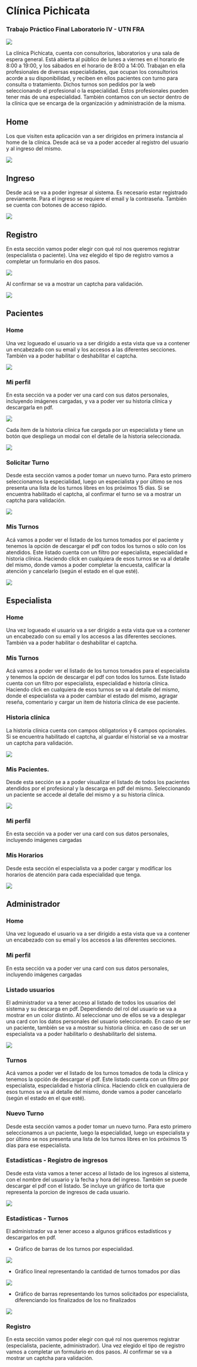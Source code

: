 # Clínica Pichicata
### Trabajo Práctico Final Laboratorio IV - UTN FRA
![](https://github.com/fmorales86mb/tp-final-v3/blob/master/src/assets/images/apple-icon-180x180.png)

La clínica Pichicata, cuenta con consultorios, laboratorios y una sala de espera general. Está abierta al público de lunes a viernes en el horario de 8:00 a 19:00, y los sábados en el horario de 8:00 a 14:00. Trabajan en ella profesionales de diversas especialidades, que ocupan los consultorios acorde a su disponibilidad, y reciben en ellos pacientes con turno para consulta o tratamiento. Dichos turnos son pedidos por la web seleccionando el profesional o la especialidad. Estos profesionales pueden tener más de una especialidad. También contamos con un sector dentro de la clínica que se encarga de la organización y administración de la misma.

## Home
Los que visiten esta aplicación van a ser dirigidos en primera instancia al home de la clínica. Desde acá se va a poder acceder al registro del usuario y al ingreso del mismo.

![](https://github.com/fmorales86mb/tp-final-v3/blob/master/doc/images-readme/Screenshot%202021-08-12%20at%2017-25-01%20Cl%C3%ADnica%20Pichicata.png)

## Ingreso
Desde acá se va a poder ingresar al sistema. Es necesario estar registrado previamente. Para el ingreso se requiere el email y la contraseña. También se cuenta con botones de acceso rápido.

![](https://github.com/fmorales86mb/tp-final-v3/blob/master/doc/images-readme/Screenshot%202021-08-12%20at%2017-28-14%20Cl%C3%ADnica%20Pichicata.png)

## Registro
En esta sección vamos poder elegir con qué rol nos queremos registrar (especialista o paciente). Una vez elegido el tipo de registro vamos a completar un formulario en dos pasos. 

![](https://github.com/fmorales86mb/tp-final-v3/blob/master/doc/images-readme/Screenshot%202021-08-12%20at%2017-29-03%20Cl%C3%ADnica%20Pichicata.png)

Al confirmar se va a mostrar un captcha para validación.

![](https://github.com/fmorales86mb/tp-final-v3/blob/master/doc/images-readme/Screenshot%202021-08-12%20at%2017-31-22%20Cl%C3%ADnica%20Pichicata.png)

## Pacientes

### Home
Una vez logueado el usuario va a ser dirigido a esta vista que va a contener un encabezado con su email y los accesos a las diferentes secciones. También va a poder habilitar o deshabilitar el captcha.

![](https://github.com/fmorales86mb/tp-final-v3/blob/master/doc/images-readme/Screenshot%202021-08-12%20at%2017-31-51%20Cl%C3%ADnica%20Pichicata.png)

### Mi perfil
En esta sección va a poder ver una card con sus datos personales, incluyendo imágenes cargadas, y va a poder ver su historia clínica y descargarla en pdf. 

![](https://github.com/fmorales86mb/tp-final-v3/blob/master/doc/images-readme/Screenshot%202021-08-12%20at%2017-32-17%20Cl%C3%ADnica%20Pichicata.png)

Cada ítem de la historia clínica fue cargada por un especialista y tiene un botón que despliega un modal con el detalle de la historia seleccionada.

![](https://github.com/fmorales86mb/tp-final-v3/blob/master/doc/images-readme/Screenshot%202021-08-12%20at%2017-32-28%20Cl%C3%ADnica%20Pichicata.png)

### Solicitar Turno
Desde esta sección vamos a poder tomar un nuevo turno. Para esto primero seleccionamos la especialidad, luego un especialista y por último se nos presenta una lista de los turnos libres en los próximos 15 días. Si se encuentra habilitado el captcha, al confirmar el turno se va a mostrar un captcha para validación.

![](https://github.com/fmorales86mb/tp-final-v3/blob/master/doc/images-readme/Screenshot%202021-08-12%20at%2017-33-18%20Cl%C3%ADnica%20Pichicata.png)

### Mis Turnos
Acá vamos a poder ver el listado de los turnos tomados por el paciente y tenemos la opción de descargar el pdf con todos los turnos o sólo con los atendidos. Este listado cuenta con un filtro por especialista, especialidad e historia clínica. 
Haciendo click en cualquiera de esos turnos se va al detalle del mismo, donde vamos a poder completar la encuesta, calificar la atención y cancelarlo (según el estado en el que esté).

![](https://github.com/fmorales86mb/tp-final-v3/blob/master/doc/images-readme/Screenshot%202021-08-12%20at%2017-33-42%20Cl%C3%ADnica%20Pichicata.png)

## Especialista

### Home
Una vez logueado el usuario va a ser dirigido a esta vista que va a contener un encabezado con su email y los accesos a las diferentes secciones. También va a poder habilitar o deshabilitar el captcha.

### Mis Turnos
Acá vamos a poder ver el listado de los turnos tomados para el especialista y tenemos la opción de descargar el pdf con todos los turnos. Este listado cuenta con un filtro por especialista, especialidad e historia clínica. Haciendo click en cualquiera de esos turnos se va al detalle del mismo, donde el especialista va a poder cambiar el estado del mismo, agragar reseña, comentario y cargar un item de historia clínica de ese paciente.

### Historia clínica
La historia clínica cuenta con campos obligatorios y 6 campos opcionales. Si se encuentra habilitado el captcha, al guardar el historial se va a mostrar un captcha para validación.

![](https://github.com/fmorales86mb/tp-final-v3/blob/master/doc/images-readme/Screenshot%202021-08-12%20at%2017-34-57%20Cl%C3%ADnica%20Pichicata.png)

### Mis Pacientes.
Desde esta sección se a a poder visualizar el listado de todos los pacientes atendidos por el profesional y la descarga en pdf del mismo. Seleccionando un paciente se accede al detalle del mismo y a su historia clínica.

![](https://github.com/fmorales86mb/tp-final-v3/blob/master/doc/images-readme/Screenshot%202021-08-12%20at%2017-35-26%20Cl%C3%ADnica%20Pichicata.png)

### Mi perfil
En esta sección va a poder ver una card con sus datos personales, incluyendo imágenes cargadas

### Mis Horarios
Desde esta sección el especialista va a poder cargar y modificar los horarios de atención para cada especialidad que tenga.

![](https://github.com/fmorales86mb/tp-final-v3/blob/master/doc/images-readme/Screenshot%202021-08-12%20at%2017-35-35%20Cl%C3%ADnica%20Pichicata.png)

## Administrador

### Home
Una vez logueado el usuario va a ser dirigido a esta vista que va a contener un encabezado con su email y los accesos a las diferentes secciones.

### Mi perfil
En esta sección va a poder ver una card con sus datos personales, incluyendo imágenes cargadas  

### Listado usuarios
El administrador va a tener acceso al listado de todos los usuarios del sistema y su descarga en pdf. Dependiendo del rol del usuario se va a mostrar en un color distinto. Al seleccionar uno de ellos se va a desplegar una card con los datos personales del usuario seleccionado. En caso de ser un paciente, también se va a mostrar su historia clínica. en caso de ser un especialista va a poder habilitarlo o deshabilitarlo del sistema.

![](https://github.com/fmorales86mb/tp-final-v3/blob/master/doc/images-readme/Screenshot%202021-08-12%20at%2017-48-14%20Cl%C3%ADnica%20Pichicata.png)

### Turnos
Acá vamos a poder ver el listado de los turnos tomados de toda la clínica y tenemos la opción de descargar el pdf. Este listado cuenta con un filtro por especialista, especialidad e historia clínica. Haciendo click en cualquiera de esos turnos se va al detalle del mismo, donde vamos a poder cancelarlo (según el estado en el que esté).


### Nuevo Turno
Desde esta sección vamos a poder tomar un nuevo turno. Para esto primero seleccionamos a un paciente, luego la especialidad, luego un especialista y por último se nos presenta una lista de los turnos libres en los próximos 15 días para ese especialista.

### Estadísticas - Registro de ingresos
Desde esta vista vamos a tener acceso al listado de los ingresos al sistema, con el nombre del usuario y la fecha y hora del ingreso. También se puede descargar el pdf con el listado. Se incluye un gráfico de torta que representa la porcion de ingresos de cada usuario.

![](https://github.com/fmorales86mb/tp-final-v3/blob/master/doc/images-readme/Screenshot%202021-08-12%20at%2017-48-52%20Cl%C3%ADnica%20Pichicata.png)

### Estadísticas - Turnos
El administrador va a tener acceso a algunos gráficos estadísticos y descargarlos en pdf.
- Gráfico de barras de los turnos por especialidad.

![](https://github.com/fmorales86mb/tp-final-v3/blob/master/doc/images-readme/Screenshot%202021-08-12%20at%2017-49-05%20Cl%C3%ADnica%20Pichicata.png)

- Gráfico lineal representando la cantidad de turnos tomados por días

![](https://github.com/fmorales86mb/tp-final-v3/blob/master/doc/images-readme/Screenshot%202021-08-12%20at%2017-49-18%20Cl%C3%ADnica%20Pichicata.png)

- Gráfico de barras representando los turnos solicitados por especialista, diferenciando los finalizados de los no finalizados

![](https://github.com/fmorales86mb/tp-final-v3/blob/master/doc/images-readme/Screenshot%202021-08-12%20at%2017-49-27%20Cl%C3%ADnica%20Pichicata.png)

### Registro
En esta sección vamos poder elegir con qué rol nos queremos registrar (especialista, paciente, administrador). Una vez elegido el tipo de registro vamos a completar un formulario en dos pasos. Al confirmar se va a mostrar un captcha para validación.
